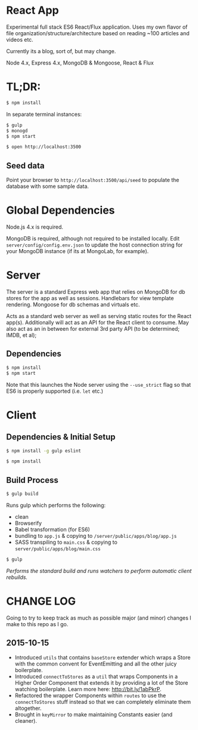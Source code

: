 # React App

Experimental full stack ES6 React/Flux application.  Uses my own flavor of file organization/structure/architecture based on reading ~100 articles and videos etc.

Currently its a blog, sort of, but may change.

Node 4.x, Express 4.x, MongoDB & Mongoose, React & Flux

# TL;DR:

```bash
$ npm install
```

In separate terminal instances:

```bash
$ gulp
$ monogd
$ npm start
```

```bash
$ open http://localhost:3500
```

## Seed data

Point your browser to `http://localhost:3500/api/seed` to populate the database with some sample data.

# Global Dependencies

Node.js 4.x is required.

MongoDB is required, although not required to be installed locally.  Edit `server/config/config.env.json` to update the host connection string for your MongoDB instance (if its at MongoLab, for example).

# Server

The server is a standard Express web app that relies on MongoDB for db stores for the app as well as sessions.  Handlebars for view template rendering.  Mongoose for db schemas and virtuals etc.

Acts as a standard web server as well as serving static routes for the React app(s). Additionally will act as an API for the React client to consume.  May also act as an in between for external 3rd party API (to be determined; IMDB, et al);

## Dependencies

```bash
$ npm install
$ npm start
```

Note that this launches the Node server using the `--use_strict` flag so that ES6 is properly supported (i.e. `let` etc.)

# Client

## Dependencies & Initial Setup

```bash
$ npm install -g gulp eslint
```

```bash
$ npm install
```

## Build Process

```bash
$ gulp build
```

Runs gulp which performs the following:

 * clean
 * Browserify
 * Babel transformation (for ES6)
 * bundling to `app.js` & copying to `/server/public/apps/blog/app.js`
 * SASS transpiling to `main.css` & copying to `server/public/apps/blog/main.css`

```bash
$ gulp
```

_Performs the standard build and runs watchers to perform automatic client rebuilds._


# CHANGE LOG
Going to try to keep track as much as possible major (and minor) changes I make to this repo as I go.

## 2015-10-15
- Introduced `utils` that contains `baseStore` extender which wraps a Store with the common convent for EventEmitting and all the other juicy boilerplate.
- Introduced `connectToStores` as a `util` that wraps Components in a Higher Order Component that extends it by providing a lot of the Store watching boilerplate.  Learn more here: http://bit.ly/1abPkrP.
- Refactored the wrapper Components within `routes` to use the `connectToStores` stuff instead so that we can completely eliminate them altogether.
- Brought in `keyMirror` to make maintaining Constants easier (and cleaner).
